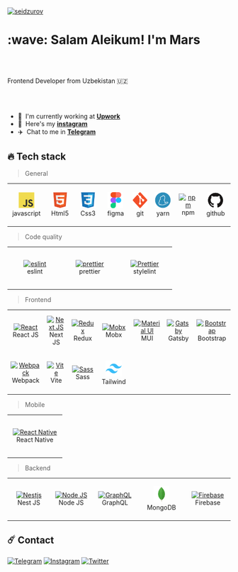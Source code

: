 <a href="https://github.com/seidzurov">
  <img src="https://github.com/yourcoldeyes/assets/blob/main/banner%201.png" alt="
      seidzurov" align="center"/>
</a>

<br>

<h1 align="left">:wave: Salam Aleikum! I'm Mars</h1>

<br>

<br>

Frontend Developer from Uzbekistan :uzbekistan:

<br>

<br>

- :office: &nbsp;I'm currently working at **[Upwork](https://upwork.com/freelancers/mirakbarnormatov)**
- :eyes: &nbsp;Here's my **[instagram](https://www.instagram.com/seidzurov)**
- :airplane: &nbsp;Chat to me in **[Telegram](https://t.me/seidzurov)**

<h2 align="left" id="seidzurov">🔥 Tech stack</h2>

> General

<table width='100%'>
  <tr>
    <td align="center" width="110" height="90">
      <a href="#seidzurov">
        <img src="https://raw.githubusercontent.com/devicons/devicon/1119b9f84c0290e0f0b38982099a2bd027a48bf1/icons/javascript/javascript-original.svg" width="36" height="36" alt="javascript" />
      </a>
      <br>javascript
    </td>
    </td>
        <td align="center" width="110" height="90">
      <a href="#seidzurov">
        <img src="https://github.com/devicons/devicon/blob/master/icons/html5/html5-original.svg" width="36" height="36" alt="Html5" />
      </a>
      <br>Html5
    </td>
         <td align="center" width="110" height="90"> 
      <a href="#seidzurov" >
        <img src="https://github.com/devicons/devicon/blob/master/icons/css3/css3-original.svg" width="36" height="36" alt="css3" />
      </a>
      <br>Css3
    </td>
    <td align="center" width="110" height="90">
      <a href="#seidzurov" >
        <img src="https://raw.githubusercontent.com/devicons/devicon/1119b9f84c0290e0f0b38982099a2bd027a48bf1/icons/figma/figma-original.svg" width="36" height="36" alt="figma" />
      </a>
      <br>figma
    </td>
    <td align="center" width="110" height="90">
      <a href="#seidzurov">
        <img src="https://raw.githubusercontent.com/devicons/devicon/1119b9f84c0290e0f0b38982099a2bd027a48bf1/icons/git/git-original.svg" width="36" height="36" alt="git" />
      </a>
      <br>git
    </td>
    <td align="center" width="110" height="90"> 
      <a href="#seidzurov">
        <img src="https://raw.githubusercontent.com/devicons/devicon/1119b9f84c0290e0f0b38982099a2bd027a48bf1/icons/yarn/yarn-original.svg" width="36" height="36" alt="yarn" />
      </a>
      <br>yarn
    </td>
    <td align="center" width="110" height="90"> 
      <a href="#seidzurov">
        <img src="https://brandeps.com/icon-download/N/Npm-icon-vector-05.svg" width="36" height="36" alt="npm" />
      </a>
      <br>npm
    </td>
     <td align="center" width="110" height="90"> 
      <a href="#seidzurov" >
        <img src="https://github.com/devicons/devicon/blob/master/icons/github/github-original.svg" width="36" height="36" alt="github" />
      </a>
      <br>github
    </td>
  </tr> 
</table>

> Code quality

<table width='100%'>
  <tr>
     <td align="center" width="110" height="90">
      <a href="#seidzurov">
        <img src="https://brandeps.com/icon-download/E/Eslint-icon-vector-02.svg" width="36" height="36" alt="eslint" />
      </a>
      <br>eslint
    </td>
    <td align="center" width="110" height="90">
      <a href="#seidzurov">
        <img src="https://brandeps.com/icon-download/P/Prettier-icon-vector-02.svg" width="36" height="36" alt="prettier" />
      </a>
      <br>prettier
    </td>
        <td align="center" width="110" height="90">
      <a href="#seidzurov">
        <img src="https://brandeps.com/logo-download/S/Stylelint-logo-vector-01.svg" width="36" height="36" alt="Prettier" />
      </a>
      <br>stylelint
    </td>
  </tr> 
</table>

> Frontend

<table width='100%'>
  <tr>
   <td align="center" width="110" height="90">
      <a href="#seidzurov">
        <img src="https://brandlogos.net/wp-content/uploads/2020/09/react-logo.png" width="36" height="36" alt="React" />
      </a>
      <br>React JS
    </td>
     <td align="center" width="110" height="90">
      <a href="#seidzurov" >
        <img src="https://raw.githubusercontent.com/samfromaway/samfromaway/master/.github/images/nextjs.png" width="36" height="36" alt="Next JS" />
      </a>
      <br>Next JS
    </td>
 <td align="center" width="110" height="90">
      <a href="#seidzurov" >
        <img src="https://cdn.worldvectorlogo.com/logos/redux.svg" width="36" height="36" alt="Redux" />
      </a>
      <br>Redux
    </td>
    <td align="center" width="110" height="90"> 
      <a href="#seidzurov" >
        <img src="https://brandeps.com/icon-download/M/Mobx-icon-vector-01.svg" width="36" height="36" alt="Mobx" />
      </a>
      <br>Mobx
    </td>
     <td align="center" width="110" height="90">
      <a href="#seidzurov">
        <img src="https://media.zeemly.com/zeemly/product/material-ui.png" width="36" height="36" alt="Material UI" />
      </a>
      <br>MUI
    </td>
   <td align="center"  width="96">
      <a href="#seidzurov">
        <img src="https://static.cdnlogo.com/logos/g/42/gatsby.svg" width="36" height="36" alt="Gatsby" />
      </a>
      <br>Gatsby
    </td>
   <td align="center" width="110" height="90">
      <a href="#seidzurov">
        <img src="https://cdn.worldvectorlogo.com/logos/bootstrap-4.svg" width="36" height="36" alt="Bootstrap" />
      </a>
      <br>Bootstrap
    </td>
  </tr> 
    <td align="center" width="110" height="90"> 
      <a href="#seidzurov" >
        <img src="https://brandeps.com/icon-download/W/Webpack-icon-vector-02.svg" width="36" height="36" alt="Webpack" />
      </a>
      <br>Webpack
    </td>
    <td align="center" width="110" height="90"> 
      <a href="#seidzurov" >
        <img src="https://vitejs.dev/logo.svg" width="36" height="36" alt="Vite" />
      </a>
      <br>Vite
    </td> 
    <td align="center" width="110" height="90">
      <a href="#seidzurov">
        <img src="https://brandeps.com/icon-download/S/Sass-icon-vector-04.svg" width="36" height="36" alt="Sass" />
      </a>
      <br>Sass
    </td>
   <td align="center" width="110" height="90">
      <a href="#seidzurov">
        <img src="https://github.com/devicons/devicon/blob/master/icons/tailwindcss/tailwindcss-plain.svg" width="36" height="36" alt="Tailwind" />
      </a>
      <br>Tailwind
    </td>
  </tr> 
</table>

> Mobile

<table width='100%'>
  <tr>
    <td align="center" width="110" height="90">
      <a href="#seidzurov">
        <img src="https://brandlogos.net/wp-content/uploads/2020/09/react-logo.png" width="36" height="36" alt="React Native" />
      </a>
      <br>React Native
    </td>
  </tr> 
</table>

> Backend

<table width='100%'>
  <tr>
    <td align="center" width="110" height="90"> 
      <a href="#seidzurov" >
        <img src="https://brandeps.com/icon-download/N/Nestjs-icon-vector-01.svg" width="36" height="36" alt="Nestjs" />
      </a>
      <br>Nest JS
    </td>
    <td align="center" width="110" height="90"> 
      <a href="#seidzurov" >
        <img src="https://brandeps.com/icon-download/N/Nodejs-icon-vector-02.svg" width="36" height="36" alt="Node JS" />
      </a>
      <br>Node JS
    </td>
    <td align="center" width="110" height="90">
      <a href="#seidzurov" >
        <img src="https://upload.wikimedia.org/wikipedia/commons/thumb/1/17/GraphQL_Logo.svg/2048px-GraphQL_Logo.svg.png" width="36" height="36" alt="GraphQL" />
      </a>
      <br>GraphQL
    </td>
    <td align="center" width="110" height="90">
      <a href="#seidzurov" >
        <img src="https://github.com/devicons/devicon/blob/master/icons/mongodb/mongodb-original.svg" width="36" height="36" alt="Mongo DB" />
      </a>
      <br>MongoDB
    </td>
     <td align="center" width="110" height="90"> 
      <a href="#seidzurov" >
        <img src="https://brandeps.com/logo-download/F/Firebase-logo-vector-02.svg" width="36" height="36" alt="Firebase" />
      </a>
      <br>Firebase
    </td>
</table>

## ☄️ Contact

[![Telegram](https://img.shields.io/badge/-Telegram-090909?style=for-the-badge&logo=telegram&logoColor=27A0D9)](https://t.me/seidzurov)
[![Instagram](https://img.shields.io/badge/-Instagram-090909?style=for-the-badge&logo=instagram&logoColor=B4068E)](https://www.instagram.com/seidzurov)
[![Twitter](https://img.shields.io/badge/-Twitter-090909?style=for-the-badge&logo=Twitter&logoColor=1C9DEB)](https://twitter.com/seidzurov)

<br>
